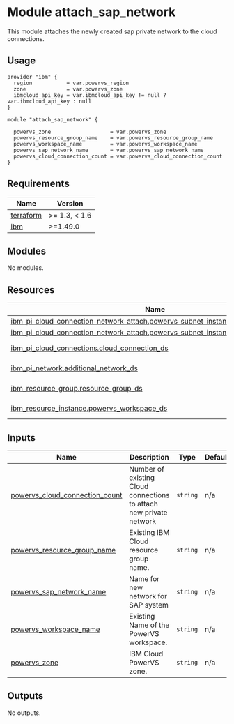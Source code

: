 # Module attach_sap_network
This module attaches the newly created sap private network to the cloud connections.

## Usage
```hcl
provider "ibm" {
  region           = var.powervs_region
  zone             = var.powervs_zone
  ibmcloud_api_key = var.ibmcloud_api_key != null ? var.ibmcloud_api_key : null
}

module "attach_sap_network" {

  powervs_zone                   = var.powervs_zone
  powervs_resource_group_name    = var.powervs_resource_group_name
  powervs_workspace_name         = var.powervs_workspace_name
  powervs_sap_network_name       = var.powervs_sap_network_name
  powervs_cloud_connection_count = var.powervs_cloud_connection_count
}
```
<!-- BEGINNING OF PRE-COMMIT-TERRAFORM DOCS HOOK -->
## Requirements

| Name | Version |
|------|---------|
| <a name="requirement_terraform"></a> [terraform](#requirement\_terraform) | >= 1.3, < 1.6 |
| <a name="requirement_ibm"></a> [ibm](#requirement\_ibm) | >=1.49.0 |

## Modules

No modules.

## Resources

| Name | Type |
|------|------|
| [ibm_pi_cloud_connection_network_attach.powervs_subnet_instance_nw_attach](https://registry.terraform.io/providers/IBM-Cloud/ibm/latest/docs/resources/pi_cloud_connection_network_attach) | resource |
| [ibm_pi_cloud_connection_network_attach.powervs_subnet_instance_nw_attach_backup](https://registry.terraform.io/providers/IBM-Cloud/ibm/latest/docs/resources/pi_cloud_connection_network_attach) | resource |
| [ibm_pi_cloud_connections.cloud_connection_ds](https://registry.terraform.io/providers/IBM-Cloud/ibm/latest/docs/data-sources/pi_cloud_connections) | data source |
| [ibm_pi_network.additional_network_ds](https://registry.terraform.io/providers/IBM-Cloud/ibm/latest/docs/data-sources/pi_network) | data source |
| [ibm_resource_group.resource_group_ds](https://registry.terraform.io/providers/IBM-Cloud/ibm/latest/docs/data-sources/resource_group) | data source |
| [ibm_resource_instance.powervs_workspace_ds](https://registry.terraform.io/providers/IBM-Cloud/ibm/latest/docs/data-sources/resource_instance) | data source |

## Inputs

| Name | Description | Type | Default | Required |
|------|-------------|------|---------|:--------:|
| <a name="input_powervs_cloud_connection_count"></a> [powervs\_cloud\_connection\_count](#input\_powervs\_cloud\_connection\_count) | Number of existing Cloud connections to attach new private network | `string` | n/a | yes |
| <a name="input_powervs_resource_group_name"></a> [powervs\_resource\_group\_name](#input\_powervs\_resource\_group\_name) | Existing IBM Cloud resource group name. | `string` | n/a | yes |
| <a name="input_powervs_sap_network_name"></a> [powervs\_sap\_network\_name](#input\_powervs\_sap\_network\_name) | Name for new network for SAP system | `string` | n/a | yes |
| <a name="input_powervs_workspace_name"></a> [powervs\_workspace\_name](#input\_powervs\_workspace\_name) | Existing Name of the PowerVS workspace. | `string` | n/a | yes |
| <a name="input_powervs_zone"></a> [powervs\_zone](#input\_powervs\_zone) | IBM Cloud PowerVS zone. | `string` | n/a | yes |

## Outputs

No outputs.
<!-- END OF PRE-COMMIT-TERRAFORM DOCS HOOK -->
